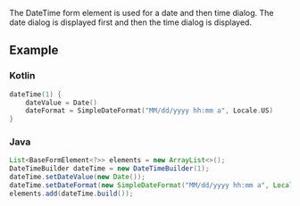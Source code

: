 The DateTime form element is used for a date and then time dialog. The date dialog is displayed first and then the time dialog is displayed.

## Example

### Kotlin
```kotlin
dateTime(1) {
    dateValue = Date()
    dateFormat = SimpleDateFormat("MM/dd/yyyy hh:mm a", Locale.US)
}
```

### Java
```java
List<BaseFormElement<?>> elements = new ArrayList<>();
DateTimeBuilder dateTime = new DateTimeBuilder(1);
dateTime.setDateValue(new Date());
dateTime.setDateFormat(new SimpleDateFormat("MM/dd/yyyy hh:mm a", Locale.US));
elements.add(dateTime.build());
```
